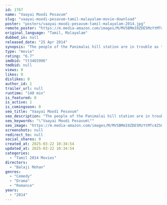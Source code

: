 ```yaml
---
id: 1767
name: "Vaayai Moodi Pesavum"
slug: "vaayai-moodi-pesavum-tamil-malayalam-movie-download"
poster: "posters/vaayai-moodi-pesavum-tamil-malayalam-2014.jpg"
remote_poster: "https://m.media-amazon.com/images/M/MV5BMmI0ZDE5MzYtMTc4ZS00NDlmLTk5OTMtNTc5ZDQ1OGI3YWI3XkEyXkFqcGc@._V1_SX300.jpg"
original_language: "Tamil, Malayalam"
dubbed_in: null
released_date: "25 Apr 2014"
synopsis: "The people of the Panimalai hill station are in trouble as the government has put a ban on speaking to control the spread of the \"dumb-flu,\" which spreads only through talking."
type: "movie"
rating: "6.7"
imdbid: "tt3465996"
tmdbid: null
views: 0
likes: 0
dislikes: 0
author_id: 1
trailer_url: null
runtime: "140 min"
is_featured: 0
is_active: 1
is_comingsoon: 0
seo_title: "Vaayai Moodi Pesavum"
seo_description: "The people of the Panimalai hill station are in trouble as the government has put a ban on speaking to control the spread of the \"dumb-flu,\" which spreads only through talking."
seo_keywords: "\"Vaayai Moodi Pesavum\""
seo_image: "https://m.media-amazon.com/images/M/MV5BMmI0ZDE5MzYtMTc4ZS00NDlmLTk5OTMtNTc5ZDQ1OGI3YWI3XkEyXkFqcGc@._V1_SX300.jpg"
screenshots: null
redirect_to: null
social_shares: 0
created_at: 2025-03-22 10:34:54
updated_at: 2025-03-22 10:34:54
categories:
  - "Tamil 2014 Movies"
directors:
  - "Balaji Mohan"
genres:
  - "Comedy"
  - "Drama"
  - "Romance"
years:
  - "2014"
---
```

